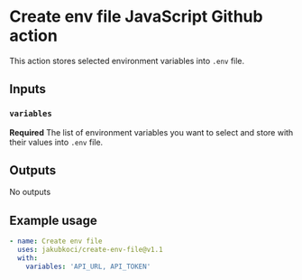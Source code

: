 # Create env file JavaScript Github action

This action stores selected environment variables into `.env` file.

## Inputs

### `variables`

**Required** The list of environment variables you want to select and store with their values into `.env` file.

## Outputs

No outputs

## Example usage

```yml
- name: Create env file
  uses: jakubkoci/create-env-file@v1.1
  with:
    variables: 'API_URL, API_TOKEN'
```
